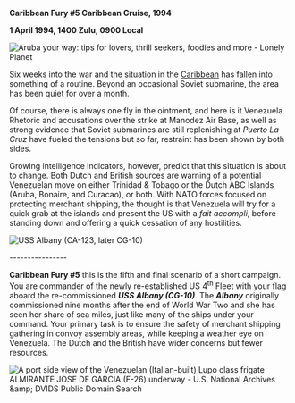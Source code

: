 **Caribbean Fury \#5 Caribbean Cruise, 1994**

**1 April 1994, 1400 Zulu, 0900 Local**

![Aruba your way: tips for lovers, thrill seekers, foodies and more -
Lonely Planet](/assets/images/aar/cf/cf5/image1.jpeg)

Six weeks into the war and the situation in the
[Caribbean](http://northernfury.us/blog/post20/) has fallen into
something of a routine. Beyond an occasional Soviet submarine, the area
has been quiet for over a month.

Of course, there is always one fly in the ointment, and here is it
Venezuela. Rhetoric and accusations over the strike at Manodez Air Base,
as well as strong evidence that Soviet submarines are still replenishing
at *Puerto La Cruz* have fueled the tensions but so far, restraint has
been shown by both sides.

Growing intelligence indicators, however, predict that this situation is
about to change. Both Dutch and British sources are warning of a
potential Venezuelan move on either Trinidad & Tobago or the Dutch ABC
Islands (Aruba, Bonaire, and Curacao), or both. With NATO forces focused
on protecting merchant shipping, the thought is that Venezuela will try
for a quick grab at the islands and present the US with a *fait
accompli*, before standing down and offering a quick cessation of any
hostilities.

![USS Albany (CA-123, later
CG-10)](/assets/images/aar/cf/cf5/image2.jpeg)

\----------------

**<span class="underline">Caribbean Fury \#5</span>** this is the fifth
and final scenario of a short campaign. You are commander of the newly
re-established US 4<sup>th</sup> Fleet with your flag aboard the
re-commissioned ***USS Albany (CG-10)***. The ***Albany*** originally
commissioned nine months after the end of World War Two and she has seen
her share of sea miles, just like many of the ships under your command.
Your primary task is to ensure the safety of merchant shipping gathering
in convoy assembly areas, while keeping a weather eye on Venezuela. The
Dutch and the British have wider concerns but fewer resources.

![A port side view of the Venezuelan (Italian-built) Lupo class frigate
ALMIRANTE JOSE DE GARCIA (F-26) underway - U.S. National Archives \&amp;
DVIDS Public Domain Search](/assets/images/aar/cf/cf5/image3.jpeg)
